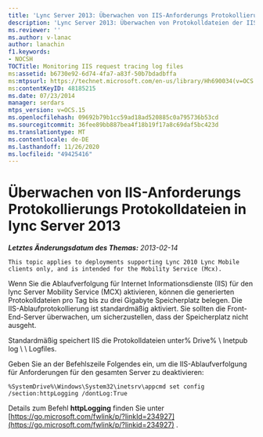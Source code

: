 ```yaml
---
title: 'Lync Server 2013: Überwachen von IIS-Anforderungs Protokollierungs Protokolldateien'
description: 'Lync Server 2013: Überwachen von Protokolldateien der IIS-Anforderungsprotokollierung'
ms.reviewer: ''
ms.author: v-lanac
author: lanachin
f1.keywords:
- NOCSH
TOCTitle: Monitoring IIS request tracing log files
ms:assetid: b6730e92-6d74-4fa7-a83f-50b7bdadbffa
ms:mtpsurl: https://technet.microsoft.com/en-us/library/Hh690034(v=OCS.15)
ms:contentKeyID: 48185215
ms.date: 07/23/2014
manager: serdars
mtps_version: v=OCS.15
ms.openlocfilehash: 09692b79b1cc59ad18ad520885c0a795736b53cd
ms.sourcegitcommit: 36fee89bb887bea4f18b19f17a8c69daf5bc423d
ms.translationtype: MT
ms.contentlocale: de-DE
ms.lasthandoff: 11/26/2020
ms.locfileid: "49425416"
---
```

# <a name="monitoring-iis-request-tracing-log-files-in-lync-server-2013"></a>Überwachen von IIS-Anforderungs Protokollierungs Protokolldateien in lync Server 2013

<div data-xmlns="http://www.w3.org/1999/xhtml">

<div class="topic" data-xmlns="http://www.w3.org/1999/xhtml" data-msxsl="urn:schemas-microsoft-com:xslt" data-cs="https://msdn.microsoft.com/">

<div data-asp="https://msdn2.microsoft.com/asp">



</div>

<div id="mainSection">

<div id="mainBody">

<span> </span>

_**Letztes Änderungsdatum des Themas:** 2013-02-14_

    This topic applies to deployments supporting Lync 2010 Lync Mobile clients only, and is intended for the Mobility Service (Mcx).

Wenn Sie die Ablaufverfolgung für Internet Informationsdienste (IIS) für den lync Server Mobility Service (MCX) aktivieren, können die generierten Protokolldateien pro Tag bis zu drei Gigabyte Speicherplatz belegen. Die IIS-Ablaufprotokollierung ist standardmäßig aktiviert. Sie sollten die Front-End-Server überwachen, um sicherzustellen, dass der Speicherplatz nicht ausgeht.

Standardmäßig speichert IIS die Protokolldateien unter% Drive% \\ Inetpub log \\ \\ Logfiles.

Geben Sie an der Befehlszeile Folgendes ein, um die IIS-Ablaufverfolgung für Anforderungen für den gesamten Server zu deaktivieren:

    %SystemDrive%\Windows\System32\inetsrv\appcmd set config /section:httpLogging /dontLog:True

Details zum Befehl **httpLogging** finden Sie unter [https://go.microsoft.com/fwlink/p/?linkId=234927](https://go.microsoft.com/fwlink/p/?linkid=234927) .

</div>

<span> </span>

</div>

</div>

</div>

